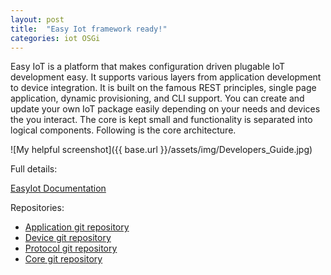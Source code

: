 ```yaml
---
layout: post
title:  "Easy Iot framework ready!"
categories: iot OSGi
---
```


Easy IoT is a platform that makes configuration driven plugable IoT development easy. It supports various layers from application development to device integration. It is built on the famous REST principles, single page application, dynamic provisioning, and CLI support. You can create and update your own IoT package easily depending on your needs and devices the you interact. The core is kept small and functionality is separated into logical components. Following is the core architecture.

![My helpful screenshot]({{ base.url }}/assets/img/Developers_Guide.jpg)

Full details:

[EasyIot Documentation](https://docs.google.com/document/d/1CZRFyxjODB_15P4gc-ZzwLy0zx7Elq0_Ym6xrEubPAA/edit#)

Repositories:

* [Application git repository](https://github.com/daghanacay/com.easyiot.application)
* [Device git repository](https://github.com/daghanacay/com.easyiot.device)
* [Protocol git repository](https://github.com/daghanacay/com.easyiot.protocol)
* [Core git repository](https://github.com/daghanacay/com.easyiot.core)
